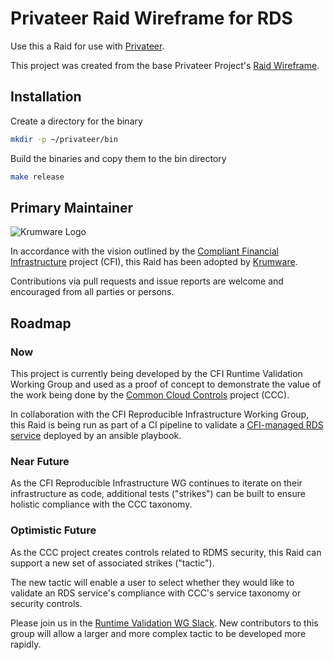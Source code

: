 # Privateer Raid Wireframe for RDS

Use this a Raid for use with [Privateer](https://www.github.com/privateerproj/privateer).

This project was created from the base Privateer Project's [Raid Wireframe](https://www.github.com/privateerproj/raid-wireframe).

## Installation

Create a directory for the binary

```bash
mkdir -p ~/privateer/bin
```

Build the binaries and copy them to the bin directory

```bash
make release
```

## Primary Maintainer

![Krumware Logo](https://www.krum.io/assets/icons/logo-with-name.svg)

In accordance with the vision outlined by the 
[Compliant Financial Infrastructure](https://github.com/finos/compliant-financial-infrastructure)
project (CFI), this Raid has been adopted by [Krumware](https://www.krum.io/).

Contributions via pull requests and issue reports are welcome and encouraged from all parties or persons.

## Roadmap

### Now

This project is currently being developed by the CFI Runtime Validation Working Group and used as a 
proof of concept to demonstrate the value of the work being done by the
[Common Cloud Controls](https://github.com/finos/common-cloud-controls) project (CCC).

In collaboration with the CFI Reproducible Infrastructure Working Group, this Raid is being run as
part of a CI pipeline to validate a [CFI-managed RDS service](https://github.com/finos/cfi-ansible-aws-rds)
deployed by an ansible playbook.

### Near Future

As the CFI Reproducible Infrastructure WG continues to iterate on their infrastructure as code,
additional tests ("strikes") can be built to ensure holistic compliance with the CCC taxonomy.

### Optimistic Future

As the CCC project creates controls related to RDMS security, this Raid can support a new set of associated 
strikes ("tactic").

The new tactic will enable a user to select whether they would like to validate an RDS service's
compliance with CCC's service taxonomy or security controls.

Please join us in the [Runtime Validation WG Slack](https://finos-lf.slack.com/archives/C04G0M73NUE). New contributors to this group will allow a larger and more complex tactic to be developed more rapidly.
